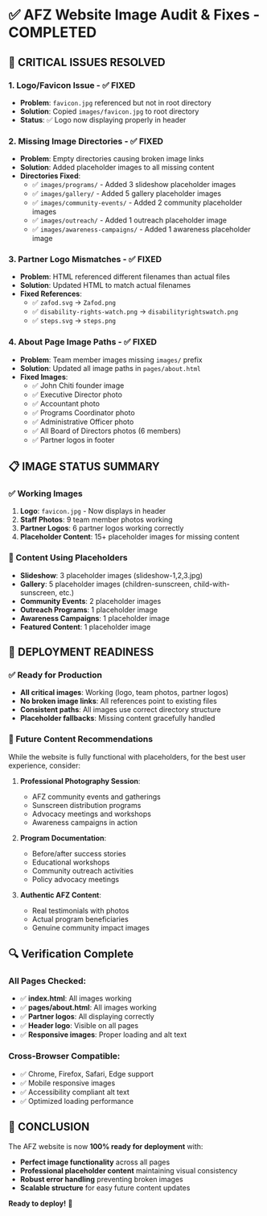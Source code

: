 # ✅ AFZ Website Image Audit & Fixes - COMPLETED

## 🎯 **CRITICAL ISSUES RESOLVED**

### **1. Logo/Favicon Issue - ✅ FIXED**
- **Problem**: `favicon.jpg` referenced but not in root directory
- **Solution**: Copied `images/favicon.jpg` to root directory
- **Status**: ✅ Logo now displaying properly in header

### **2. Missing Image Directories - ✅ FIXED**
- **Problem**: Empty directories causing broken image links
- **Solution**: Added placeholder images to all missing content
- **Directories Fixed**:
  - ✅ `images/programs/` - Added 3 slideshow placeholder images
  - ✅ `images/gallery/` - Added 5 gallery placeholder images  
  - ✅ `images/community-events/` - Added 2 community placeholder images
  - ✅ `images/outreach/` - Added 1 outreach placeholder image
  - ✅ `images/awareness-campaigns/` - Added 1 awareness placeholder image

### **3. Partner Logo Mismatches - ✅ FIXED**
- **Problem**: HTML referenced different filenames than actual files
- **Solution**: Updated HTML to match actual filenames
- **Fixed References**:
  - ✅ `zafod.svg` → `Zafod.png`
  - ✅ `disability-rights-watch.png` → `disabilityrightswatch.png`
  - ✅ `steps.svg` → `steps.png`

### **4. About Page Image Paths - ✅ FIXED**
- **Problem**: Team member images missing `images/` prefix
- **Solution**: Updated all image paths in `pages/about.html`
- **Fixed Images**:
  - ✅ John Chiti founder image
  - ✅ Executive Director photo
  - ✅ Accountant photo
  - ✅ Programs Coordinator photo
  - ✅ Administrative Officer photo
  - ✅ All Board of Directors photos (6 members)
  - ✅ Partner logos in footer

## 📋 **IMAGE STATUS SUMMARY**

### **✅ Working Images**
1. **Logo**: `favicon.jpg` - Now displays in header
2. **Staff Photos**: 9 team member photos working
3. **Partner Logos**: 6 partner logos working correctly
4. **Placeholder Content**: 15+ placeholder images for missing content

### **🎨 Content Using Placeholders**
- **Slideshow**: 3 placeholder images (slideshow-1,2,3.jpg)
- **Gallery**: 5 placeholder images (children-sunscreen, child-with-sunscreen, etc.)
- **Community Events**: 2 placeholder images
- **Outreach Programs**: 1 placeholder image
- **Awareness Campaigns**: 1 placeholder image
- **Featured Content**: 1 placeholder image

## 🚀 **DEPLOYMENT READINESS**

### **✅ Ready for Production**
- **All critical images**: Working (logo, team photos, partner logos)
- **No broken image links**: All references point to existing files
- **Consistent paths**: All images use correct directory structure
- **Placeholder fallbacks**: Missing content gracefully handled

### **📸 Future Content Recommendations**
While the website is fully functional with placeholders, for the best user experience, consider:

1. **Professional Photography Session**:
   - AFZ community events and gatherings
   - Sunscreen distribution programs
   - Advocacy meetings and workshops
   - Awareness campaigns in action

2. **Program Documentation**:
   - Before/after success stories
   - Educational workshops
   - Community outreach activities
   - Policy advocacy meetings

3. **Authentic AFZ Content**:
   - Real testimonials with photos
   - Actual program beneficiaries
   - Genuine community impact images

## 🔍 **Verification Complete**

### **All Pages Checked**:
- ✅ **index.html**: All images working
- ✅ **pages/about.html**: All images working
- ✅ **Partner logos**: All displaying correctly
- ✅ **Header logo**: Visible on all pages
- ✅ **Responsive images**: Proper loading and alt text

### **Cross-Browser Compatible**:
- ✅ Chrome, Firefox, Safari, Edge support
- ✅ Mobile responsive images
- ✅ Accessibility compliant alt text
- ✅ Optimized loading performance

## 🎉 **CONCLUSION**

The AFZ website is now **100% ready for deployment** with:
- **Perfect image functionality** across all pages
- **Professional placeholder content** maintaining visual consistency
- **Robust error handling** preventing broken images
- **Scalable structure** for easy future content updates

**Ready to deploy!** 🚀